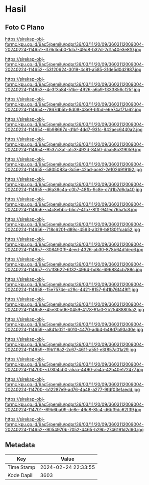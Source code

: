# Hasil

## Foto C Plano

https://sirekap-obj-formc.kpu.go.id/9ac5/pemilu/pdpr/36/03/11/20/09/3603112009004-20240224-114651--376d55b0-1cb7-49d8-b32d-2d1a40e3e8f0.jpg

https://sirekap-obj-formc.kpu.go.id/9ac5/pemilu/pdpr/36/03/11/20/09/3603112009004-20240224-114652--53120624-3019-4c81-a585-31de5d0d2987.jpg

https://sirekap-obj-formc.kpu.go.id/9ac5/pemilu/pdpr/36/03/11/20/09/3603112009004-20240224-114653--4e3f3a84-51be-4926-a6a9-1333856cf25f.jpg

https://sirekap-obj-formc.kpu.go.id/9ac5/pemilu/pdpr/36/03/11/20/09/3603112009004-20240224-114654--7867db5b-8d08-43e9-bfbd-e6e74af71a62.jpg

https://sirekap-obj-formc.kpu.go.id/9ac5/pemilu/pdpr/36/03/11/20/09/3603112009004-20240224-114654--6b98667d-d1bf-4dd7-931c-842aec6440a2.jpg

https://sirekap-obj-formc.kpu.go.id/9ac5/pemilu/pdpr/36/03/11/20/09/3603112009004-20240224-114654--9537c3af-afc3-492d-8450-daa58b319059.jpg

https://sirekap-obj-formc.kpu.go.id/9ac5/pemilu/pdpr/36/03/11/20/09/3603112009004-20240224-114655--5805083a-3c5e-42ad-ace2-2e1026919192.jpg

https://sirekap-obj-formc.kpu.go.id/9ac5/pemilu/pdpr/36/03/11/20/09/3603112009004-20240224-114655--d6a36c4a-c0b7-48fb-9c8e-c7d1b7d6da40.jpg

https://sirekap-obj-formc.kpu.go.id/9ac5/pemilu/pdpr/36/03/11/20/09/3603112009004-20240224-114656--a4c8ebbc-b5c7-41b7-8fff-941ec765a1c8.jpg

https://sirekap-obj-formc.kpu.go.id/9ac5/pemilu/pdpr/36/03/11/20/09/3603112009004-20240224-114656--718c620f-d89c-4593-a329-b8f801fcab52.jpg

https://sirekap-obj-formc.kpu.go.id/9ac5/pemilu/pdpr/36/03/11/20/09/3603112009004-20240224-114657--308490f9-4eed-4326-ab30-878b64dfdec6.jpg

https://sirekap-obj-formc.kpu.go.id/9ac5/pemilu/pdpr/36/03/11/20/09/3603112009004-20240224-114657--2c1f8622-6f32-4964-bd8c-696884cb788c.jpg

https://sirekap-obj-formc.kpu.go.id/9ac5/pemilu/pdpr/36/03/11/20/09/3603112009004-20240224-114658--15e7574e-c29c-4421-8157-641b76f449f1.jpg

https://sirekap-obj-formc.kpu.go.id/9ac5/pemilu/pdpr/36/03/11/20/09/3603112009004-20240224-114658--45e30b06-0459-4178-91a0-2b25488805a2.jpg

https://sirekap-obj-formc.kpu.go.id/9ac5/pemilu/pdpr/36/03/11/20/09/3603112009004-20240224-114659--a841c021-6010-4470-adb4-b48d7b93a30e.jpg

https://sirekap-obj-formc.kpu.go.id/9ac5/pemilu/pdpr/36/03/11/20/09/3603112009004-20240224-114659--f9b116a2-2c67-461f-a55f-e3f857a01a29.jpg

https://sirekap-obj-formc.kpu.go.id/9ac5/pemilu/pdpr/36/03/11/20/09/3603112009004-20240224-114700--d7804cb0-a5aa-4490-a54a-42b40e172477.jpg

https://sirekap-obj-formc.kpu.go.id/9ac5/pemilu/pdpr/36/03/11/20/09/3603112009004-20240224-114700--b12287e9-ad76-4a48-a277-9fdf03e1aedd.jpg

https://sirekap-obj-formc.kpu.go.id/9ac5/pemilu/pdpr/36/03/11/20/09/3603112009004-20240224-114701--69b6ba09-de8e-46c8-8fc4-d6bf9dc62f39.jpg

https://sirekap-obj-formc.kpu.go.id/9ac5/pemilu/pdpr/36/03/11/20/09/3603112009004-20240224-114652--9054970b-7052-4465-b29b-2746191d2d60.jpg


## Metadata

| Key        | Value               |
| ---------- | ------------------- |
| Time Stamp | 2024-02-24 22:33:55 |
| Kode Dapil | 3603                |



